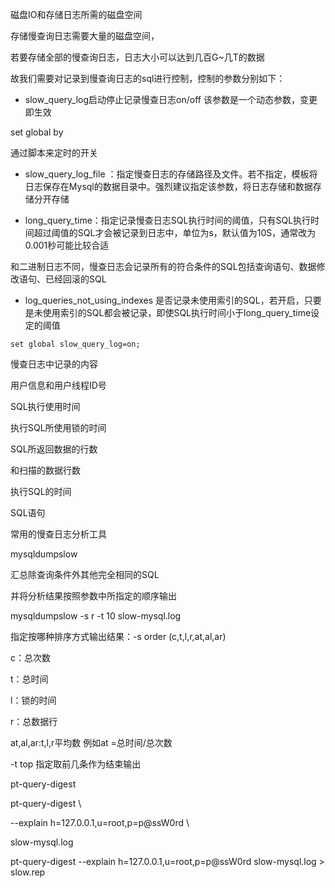 磁盘IO和存储日志所需的磁盘空间

存储慢查询日志需要大量的磁盘空间，

若要存储全部的慢查询日志，日志大小可以达到几百G~几T的数据

故我们需要对记录到慢查询日志的sql进行控制，控制的参数分别如下：

- slow_query_log启动停止记录慢查日志on/off 该参数是一个动态参数，变更即生效

set global by

通过脚本来定时的开关

- slow_query_log_file ：指定慢查日志的存储路径及文件。若不指定，模板将日志保存在Mysql的数据目录中。强烈建议指定该参数，将日志存储和数据存储分开存储

- long_query_time：指定记录慢查日志SQL执行时间的阈值，只有SQL执行时间超过阈值的SQL才会被记录到日志中，单位为s，默认值为10S，通常改为0.001秒可能比较合适

和二进制日志不同，慢查日志会记录所有的符合条件的SQL包括查询语句、数据修改语句、已经回滚的SQL

- log_queries_not_using_indexes 是否记录未使用索引的SQL，若开启，只要是未使用索引的SQL都会被记录，即使SQL执行时间小于long_query_time设定的阈值





```mysql
set global slow_query_log=on;
```



慢查日志中记录的内容

用户信息和用户线程ID号

SQL执行使用时间

执行SQL所使用锁的时间

SQL所返回数据的行数

和扫描的数据行数

执行SQL的时间

SQL语句



常用的慢查日志分析工具

mysqldumpslow

汇总除查询条件外其他完全相同的SQL

并将分析结果按照参数中所指定的顺序输出

mysqldumpslow -s r -t 10 slow-mysql.log

指定按哪种排序方式输出结果：-s order (c,t,l,r,at,al,ar)

c：总次数 

t：总时间

l：锁的时间

r：总数据行

at,al,ar:t,l,r平均数	例如at =总时间/总次数



-t top 指定取前几条作为结束输出





pt-query-digest

pt-query-digest \

--explain h=127.0.0.1,u=root,p=p@ssW0rd \

slow-mysql.log 





pt-query-digest --explain h=127.0.0.1,u=root,p=p@ssW0rd slow-mysql.log > slow.rep